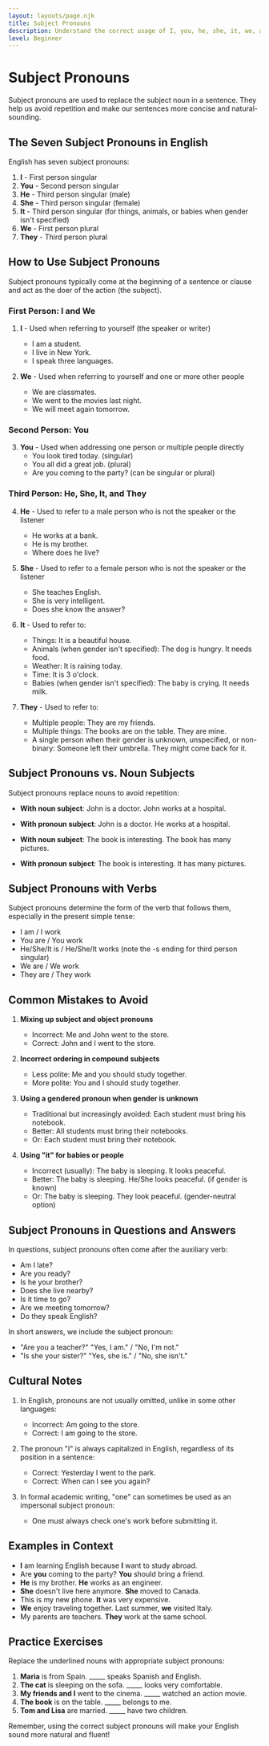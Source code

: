 ```yaml
---
layout: layouts/page.njk
title: Subject Pronouns
description: Understand the correct usage of I, you, he, she, it, we, and they.
level: Beginner
---
```


# Subject Pronouns

Subject pronouns are used to replace the subject noun in a sentence. They help us avoid repetition and make our sentences more concise and natural-sounding.

## The Seven Subject Pronouns in English

English has seven subject pronouns:

1. **I** - First person singular
2. **You** - Second person singular
3. **He** - Third person singular (male)
4. **She** - Third person singular (female)
5. **It** - Third person singular (for things, animals, or babies when gender isn't specified)
6. **We** - First person plural
7. **They** - Third person plural

## How to Use Subject Pronouns

Subject pronouns typically come at the beginning of a sentence or clause and act as the doer of the action (the subject).

### First Person: I and We

1. **I** - Used when referring to yourself (the speaker or writer)
   - I am a student.
   - I live in New York.
   - I speak three languages.

2. **We** - Used when referring to yourself and one or more other people
   - We are classmates.
   - We went to the movies last night.
   - We will meet again tomorrow.

### Second Person: You

3. **You** - Used when addressing one person or multiple people directly
   - You look tired today. (singular)
   - You all did a great job. (plural)
   - Are you coming to the party? (can be singular or plural)

### Third Person: He, She, It, and They

4. **He** - Used to refer to a male person who is not the speaker or the listener
   - He works at a bank.
   - He is my brother.
   - Where does he live?

5. **She** - Used to refer to a female person who is not the speaker or the listener
   - She teaches English.
   - She is very intelligent.
   - Does she know the answer?

6. **It** - Used to refer to:
   - Things: It is a beautiful house.
   - Animals (when gender isn't specified): The dog is hungry. It needs food.
   - Weather: It is raining today.
   - Time: It is 3 o'clock.
   - Babies (when gender isn't specified): The baby is crying. It needs milk.

7. **They** - Used to refer to:
   - Multiple people: They are my friends.
   - Multiple things: The books are on the table. They are mine.
   - A single person when their gender is unknown, unspecified, or non-binary: Someone left their umbrella. They might come back for it.

## Subject Pronouns vs. Noun Subjects

Subject pronouns replace nouns to avoid repetition:

- **With noun subject**: John is a doctor. John works at a hospital.
- **With pronoun subject**: John is a doctor. He works at a hospital.

- **With noun subject**: The book is interesting. The book has many pictures.
- **With pronoun subject**: The book is interesting. It has many pictures.

## Subject Pronouns with Verbs

Subject pronouns determine the form of the verb that follows them, especially in the present simple tense:

- I am / I work
- You are / You work
- He/She/It is / He/She/It works (note the -s ending for third person singular)
- We are / We work
- They are / They work

## Common Mistakes to Avoid

1. **Mixing up subject and object pronouns**
   - Incorrect: Me and John went to the store.
   - Correct: John and I went to the store.

2. **Incorrect ordering in compound subjects**
   - Less polite: Me and you should study together.
   - More polite: You and I should study together.

3. **Using a gendered pronoun when gender is unknown**
   - Traditional but increasingly avoided: Each student must bring his notebook.
   - Better: All students must bring their notebooks.
   - Or: Each student must bring their notebook.

4. **Using "it" for babies or people**
   - Incorrect (usually): The baby is sleeping. It looks peaceful.
   - Better: The baby is sleeping. He/She looks peaceful. (if gender is known)
   - Or: The baby is sleeping. They look peaceful. (gender-neutral option)

## Subject Pronouns in Questions and Answers

In questions, subject pronouns often come after the auxiliary verb:

- Am I late?
- Are you ready?
- Is he your brother?
- Does she live nearby?
- Is it time to go?
- Are we meeting tomorrow?
- Do they speak English?

In short answers, we include the subject pronoun:

- "Are you a teacher?" "Yes, I am." / "No, I'm not."
- "Is she your sister?" "Yes, she is." / "No, she isn't."

## Cultural Notes

1. In English, pronouns are not usually omitted, unlike in some other languages:
   - Incorrect: Am going to the store.
   - Correct: I am going to the store.

2. The pronoun "I" is always capitalized in English, regardless of its position in a sentence:
   - Correct: Yesterday I went to the park.
   - Correct: When can I see you again?

3. In formal academic writing, "one" can sometimes be used as an impersonal subject pronoun:
   - One must always check one's work before submitting it.

## Examples in Context

- **I** am learning English because **I** want to study abroad.
- Are **you** coming to the party? **You** should bring a friend.
- **He** is my brother. **He** works as an engineer.
- **She** doesn't live here anymore. **She** moved to Canada.
- This is my new phone. **It** was very expensive.
- **We** enjoy traveling together. Last summer, **we** visited Italy.
- My parents are teachers. **They** work at the same school.

## Practice Exercises

Replace the underlined nouns with appropriate subject pronouns:

1. **Maria** is from Spain. _____ speaks Spanish and English.
2. **The cat** is sleeping on the sofa. _____ looks very comfortable.
3. **My friends and I** went to the cinema. _____ watched an action movie.
4. **The book** is on the table. _____ belongs to me.
5. **Tom and Lisa** are married. _____ have two children.

Remember, using the correct subject pronouns will make your English sound more natural and fluent!